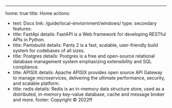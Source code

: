 ---
home: true
title: Home
actions:
  - text: Docs
    link: /guide/local-enviornment/windows/
    type: secondary
features:
  - title: FastApi
    details: FastAPI is a Web framework for developing RESTful APIs in Python. 
  - title: Pantsbuild
    details: Pants 2 is a fast, scalable, user-friendly build system for codebases of all sizes.
  - title: Postgres
    details: Postgres is a free and open-source relational database management system emphasizing extensibility and SQL compliance.
  - title: APISIX
    details: Apache APISIX provides open source API Gateway to manage microservices, delivering the ultimate performance, security, and scalable platform.  
  - title: redis
    details: Redis is an in-memory data structure store, used as a distributed, in-memory key–value database, cache and message broker and more. 
footer: Copyright © 2022ff
